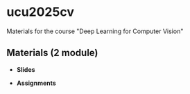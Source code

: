 # ucu2025cv

Materials for the course "Deep Learning for Computer Vision"


## Materials (2 module)

* **Slides**


* **Assignments**
  
